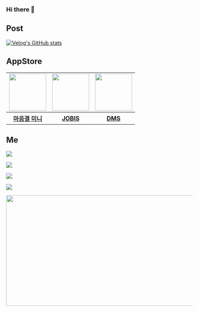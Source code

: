 ### Hi there 💩 

## Post
[![Velog's GitHub stats](https://velog-readme-stats.vercel.app/api?name=gtw030488&slug=고2가-교내-취업-관리-서비스를-만들기까지JOBIS-회고)](https://velog.io/@gtw030488/고2가-교내-취업-관리-서비스를-만들기까지JOBIS-회고)

## AppStore
<table>
  <tr>
<!--     <td>
      <a href="https://apps.apple.com/kr/app/ballhub/id6520390860" target="_blank">
        <img class="BallHub" src="https://github.com/user-attachments/assets/e06a25fd-fd2f-4b3e-860c-364937d8769a" height=100 width=100/>
      </a>
    </td> -->
    <td>
      <a href="https://apps.apple.com/kr/app/마음결-미니-maumgyeol-mini/id6477999179" target="_blank">
        <img class="Maumgyeol-Mini" src="https://github.com/user-attachments/assets/4accd79a-189a-46f1-9c0b-f68d4143153d" height=100 width=100/>
      </a>
    </td>
    <td>  
      <a href="https://apps.apple.com/kr/app/jobis-취업의-지름길/id6450888392" target="_blank">
        <img class="JOBIS" src="https://github.com/user-attachments/assets/5e1e87f8-88dc-402b-9f9b-5859d3875b29" height=100 width=100/>
      </a>
    </td>
    <td>
      <a href="https://apps.apple.com/kr/app/dms-기숙사-관리-시스템/id6443398432" target="_blank">
        <img class="DMS" src="https://github.com/user-attachments/assets/984819e8-2ee7-4da8-99ec-dee10a19b8dd" height=100 width=100/>
      </a>
    </td>
  </tr>
<!--    <tr>
    <th>
      <a href="https://apps.apple.com/kr/app/ballhub/id6520390860" target="_blank">볼허브</a>
    </th> -->
    <th>
      <a href="https://apps.apple.com/kr/app/마음결-미니-maumgyeol-mini/id6477999179" target="_blank">마음결 미니</a>
    </th>
    <th>
      <a href="https://apps.apple.com/kr/app/jobis-취업의-지름길/id6450888392" target="_blank">JOBIS</a>
    </th>
    <th>
       <a href="https://apps.apple.com/kr/app/dms-기숙사-관리-시스템/id6443398432" target="_blank">DMS</a>
    </th>
  </tr>
</table>

## Me
<a href="https://hongsjae.github.io/portfolio.github.io/resume.pdf" target="_blank"><img src="https://img.shields.io/badge/Portfolio-000000?style=flat-square&logo=Notion&logoColor=white">

<a href="https://www.instagram.com/hsj._.06/" target="_blank"><img src="https://img.shields.io/badge/Instagram-E4405F?style=flat-square&logo=Instagram&logoColor=white">

<a href="https://velog.io/@gtw030488" target="_blank"><img src="https://img.shields.io/badge/Velog-20C997?style=flat-square&logo=Velog&logoColor=white">

<a target="_blank"><img src="https://img.shields.io/badge/gtw030488@gmail.com-EA4335?style=flat-square&logo=Gmail&logoColor=white">


<a href="https://github.com/devxb/gitanimals">
<img
  src="https://render.gitanimals.org/farms/HongSJae"
  width="600"
  height="300"
/>
</a>
